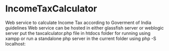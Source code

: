 # IncomeTaxCalculator

Web service to calculate Income Tax according to Goverment of India guidelines
Web service can be hosted in either glassfish server or weblogic server
put the taxcalculator.php file in htdocs folder for running using xampp or run a standalone php server in the current folder
using php -S localhost:<port number>
